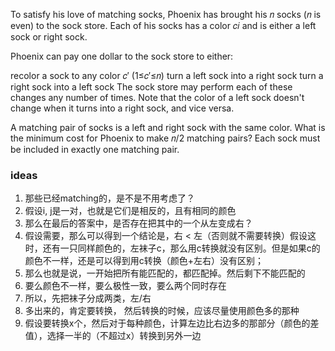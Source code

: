 To satisfy his love of matching socks, Phoenix has brought his 𝑛
 socks (𝑛
 is even) to the sock store. Each of his socks has a color 𝑐𝑖
 and is either a left sock or right sock.

Phoenix can pay one dollar to the sock store to either:

recolor a sock to any color 𝑐′
 (1≤𝑐′≤𝑛)
turn a left sock into a right sock
turn a right sock into a left sock
The sock store may perform each of these changes any number of times. Note that the color of a left sock doesn't change when it turns into a right sock, and vice versa.

A matching pair of socks is a left and right sock with the same color. What is the minimum cost for Phoenix to make 𝑛/2
 matching pairs? Each sock must be included in exactly one matching pair. 


 ### ideas
 1. 那些已经matching的，是不是不用考虑了？
 2. 假设i, j是一对，也就是它们是相反的，且有相同的颜色
 3. 那么在最后的答案中，是否存在把其中的一个从左变成右？
 4. 假设需要，那么可以得到一个结论是，右 < 左（否则就不需要转换）假设这时，还有一只同样颜色的，左袜子c，那么用c转换就没有区别。但是如果c的颜色不一样，还是可以得到用c转换（颜色+左右）没有区别；
 5. 那么也就是说，一开始把所有能匹配的，都匹配掉。然后剩下不能匹配的
 6. 要么颜色不一样，要么极性一致，要么两个同时存在
 7. 所以，先把袜子分成两类，左/右
 8. 多出来的，肯定要转换， 然后转换的时候，应该尽量使用颜色多的那种
 9. 假设要转换x个，然后对于每种颜色，计算左边比右边多的那部分（颜色的差值），选择一半的（不超过x）转换到另外一边